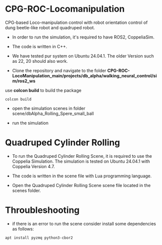# CPG-ROC-Locomanipulation
CPG-based Loco-manipulation control with robot orientation control of dung beetle-like robot and quadruped robot.

- In order to run the simulation, it's required to have ROS2, CoppeliaSim.
- The code is written in C++.
- We have tested pur system on Ubuntu 24.04.1. The older Version such as 22, 20 should also work. 

- Clone the repository and navigate to the folder **CPG-ROC-LocoManipulation_main/projects/db_alpha/walking_neural_control/sim/ros2_ws**

use **colcon build** to build the package
```
colcon build
```

- open the simulation scenes in folder scene/dbAlpha_Rolling_Spere_small_ball

- run the simulation

# Quadruped Cylinder Rolling

- To run the Quadruped Cylinder Rolling Scene, it is required to use the Coppelia Simulation. The simulation is tested on Ubuntu 24.04.1 with Coppelia Version 4.7.

- The code is written in the scene file with Lua programming language.

- Open the Quadruped Cylinder Rolling Scene scene file located in the scenes folder.

# Throubleshooting
- if there is an error to run the scene consider install some dependencies as follows:

```
apt install pyzmq python3-cbor2
```
